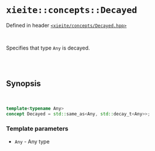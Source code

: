 # `xieite::concepts::Decayed`
Defined in header [`<xieite/concepts/Decayed.hpp>`](../../include/xieite/concepts/Decayed.hpp)

<br/>

Specifies that type `Any` is decayed.

<br/><br/>

## Synopsis

<br/>

```cpp
template<typename Any>
concept Decayed = std::same_as<Any, std::decay_t<Any>>;
```
### Template parameters
- `Any` - Any type
